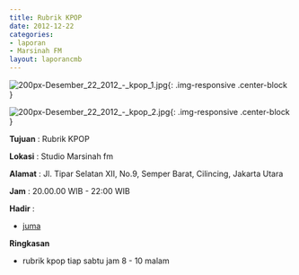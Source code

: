 ```yaml
---
title: Rubrik KPOP
date: 2012-12-22
categories:
- laporan
- Marsinah FM
layout: laporancmb
---
```



![200px-Desember_22_2012_-_kpop_1.jpg](/uploads/200px-Desember_22_2012_-_kpop_1.jpg){: .img-responsive .center-block }

![200px-Desember_22_2012_-_kpop_2.jpg](/uploads/200px-Desember_22_2012_-_kpop_2.jpg){: .img-responsive .center-block }


**Tujuan** : Rubrik KPOP 

**Lokasi** : Studio Marsinah fm 

**Alamat** : Jl. Tipar Selatan XII, No.9, Semper Barat, Cilincing, Jakarta Utara 

**Jam** : 20.00.00 WIB - 22:00 WIB 

**Hadir** :
* [juma](http://wiki.ciptamedia.org/wiki/juma)

**Ringkasan**  
* rubrik kpop tiap sabtu jam 8 - 10 malam 
